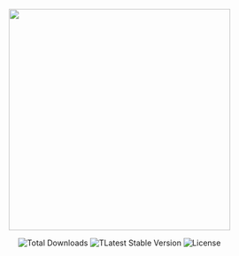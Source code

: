 <p align="center">
  <a href="https://getbootstrap.com/" target="_blank">
    <img src="https://i.imgur.com/bGPUhmg.png" width="400">
  </a>
</p>

<p align="center">
  <img src="https://img.shields.io/badge/downloads-+500M-5555ff" alt="Total Downloads">
  <img src="https://img.shields.io/badge/version-v5-green" alt="TLatest Stable Version">
  <img src="https://img.shields.io/badge/license-MIT-yellow" alt="License">
</p>
